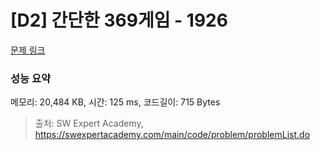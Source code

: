 # [D2] 간단한 369게임 - 1926 

[문제 링크](https://swexpertacademy.com/main/code/problem/problemDetail.do?contestProbId=AV5PTeo6AHUDFAUq) 

### 성능 요약

메모리: 20,484 KB, 시간: 125 ms, 코드길이: 715 Bytes



> 출처: SW Expert Academy, https://swexpertacademy.com/main/code/problem/problemList.do